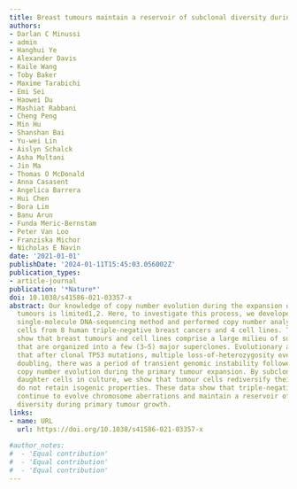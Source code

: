 ```yaml
---
title: Breast tumours maintain a reservoir of subclonal diversity during expansion
authors:
- Darlan C Minussi
- admin
- Hanghui Ye
- Alexander Davis
- Kaile Wang
- Toby Baker
- Maxime Tarabichi
- Emi Sei
- Haowei Du
- Mashiat Rabbani
- Cheng Peng
- Min Hu
- Shanshan Bai
- Yu-wei Lin
- Aislyn Schalck
- Asha Multani
- Jin Ma
- Thomas O McDonald
- Anna Casasent
- Angelica Barrera
- Hui Chen
- Bora Lim
- Banu Arun
- Funda Meric-Bernstam
- Peter Van Loo
- Franziska Michor
- Nicholas E Navin
date: '2021-01-01'
publishDate: '2024-01-11T15:45:03.056002Z'
publication_types:
- article-journal
publication: '*Nature*'
doi: 10.1038/s41586-021-03357-x
abstract: Our knowledge of copy number evolution during the expansion of primary breast
  tumours is limited1,2. Here, to investigate this process, we developed a single-cell,
  single-molecule DNA-sequencing method and performed copy number analysis of 16,178 single
  cells from 8 human triple-negative breast cancers and 4 cell lines. The results
  show that breast tumours and cell lines comprise a large milieu of subclones (7–22)
  that are organized into a few (3–5) major superclones. Evolutionary analysis suggests
  that after clonal TP53 mutations, multiple loss-of-heterozygosity events and genome
  doubling, there was a period of transient genomic instability followed by ongoing
  copy number evolution during the primary tumour expansion. By subcloning single
  daughter cells in culture, we show that tumour cells rediversify their genomes and
  do not retain isogenic properties. These data show that triple-negative breast cancers
  continue to evolve chromosome aberrations and maintain a reservoir of subclonal
  diversity during primary tumour growth.
links:
- name: URL
  url: https://doi.org/10.1038/s41586-021-03357-x
  
#author_notes:
#  - 'Equal contribution'
#  - 'Equal contribution'
#  - 'Equal contribution'
---
```



